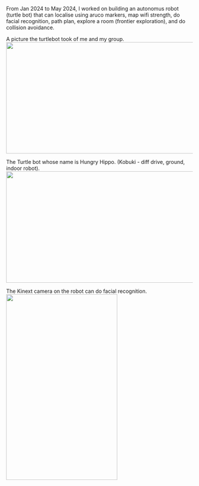 From Jan 2024 to May 2024, I worked on building an autonomus robot (turtle bot) that can localise using aruco markers, map wifi strength, do facial recognition, path plan, explore a room (frontier exploration), and do collision avoidance.

A picture the turtlebot took of me and my group. \
<img height="300" src="/Users/fardeen/Documents/FardeenOpenSource/TurtleBotGTE/rvizGroupPic.jpeg" width="600"/>

The Turtle bot whose name is Hungry Hippo. (Kobuki - diff drive, ground, indoor robot). \
<img height="300" src="/Users/fardeen/Documents/FardeenOpenSource/TurtleBotGTE/turtlebot2.jpg" width="540"/>

The Kinext camera on the robot can do facial recognition. \
<img height="500" src="/Users/fardeen/Documents/FardeenOpenSource/TurtleBotGTE/faceRecognitionDemo.jpeg" width="300"/>
